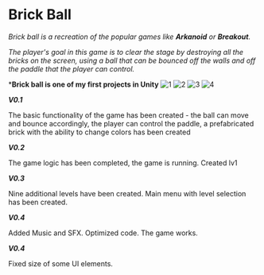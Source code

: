 # Brick Ball
_Brick ball is a recreation of the popular games like **Arkanoid** or **Breakout**._

_The player's goal in this game is to clear the stage by destroying all the bricks on the screen, using a ball that can be bounced off the walls and off the paddle that the player can control._

***Brick ball is one of my first projects in Unity**
![1](https://github.com/OCiesla01/Brick-Ball/assets/130390861/de5365e0-cf51-4dae-a7d1-820efbf130c3)
![2](https://github.com/OCiesla01/Brick-Ball/assets/130390861/5afbaa47-1d5a-4232-8bd0-25653a0c4f1e)
![3](https://github.com/OCiesla01/Brick-Ball/assets/130390861/af218917-a5b4-4bcd-bfbe-c161530723fe)
![4](https://github.com/OCiesla01/Brick-Ball/assets/130390861/e97af2aa-b36d-4d10-85f9-4285c2110eb5)

***V0.1***

The basic functionality of the game has been created - the ball can move and bounce accordingly, the player can control the paddle, a prefabricated brick with the ability to change colors has been created

***V0.2***

The game logic has been completed, the game is running. Created lv1

***V0.3***

Nine additional levels have been created. Main menu with level selection has been created.

***V0.4***

Added Music and SFX. Optimized code. The game works.

***V0.4***

Fixed size of some UI elements.
